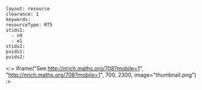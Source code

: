 ````
layout: resource
clearance: 1
keywords:
resourceType: RT5
stids1: 
  - n9
  - e1
stids2:
pvids1:
pvids2:

````

<:= iframe("See http://nrich.maths.org/708?mobile=1", "http://nrich.maths.org/708?mobile=1", 700, 2300, image="thumbnail.png") :>

